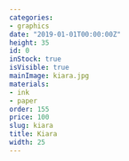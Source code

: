```yaml
---
categories:
- graphics
date: "2019-01-01T00:00:00Z"
height: 35
id: 0
inStock: true
isVisible: true
mainImage: kiara.jpg
materials:
- ink
- paper
order: 155
price: 100
slug: kiara
title: Kiara
width: 25
---
```


